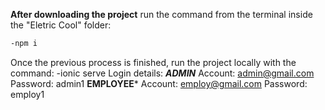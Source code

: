 **After downloading the project**
run the command from the terminal inside the "Eletric Cool" folder:
```bash
-npm i
```
Once the previous process is finished, run the project locally with the command:
-ionic serve
Login details:
***ADMIN***
Account: admin@gmail.com
Password: admin1
**EMPLOYEE***
Account: employ@gmail.com
Password: employ1
